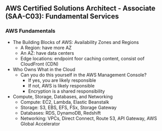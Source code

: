 ## AWS Certified Solutions Architect - Associate (SAA-C03): Fundamental Services
### AWS Fundamentals
  - The Building Blocks of AWS: Availability Zones and Regions
    - A Region: have more AZ
    - An AZ: have data centers
    - Edge locations: endpoint foor caching content, consist oof CloudFront (CDN)
  - Who Owns What in the Cloud
    - Can you do this yourself in the AWS Management Console?
      - If yes, you are likely responsible
      - If not, AWS is likely responsible
      - Encryption is a shared responsibility
  - Compute, Storage, Databases, and Networking
    - Compute: EC2, Lambda, Elastic Beanstalk
    - Storage: S3, EBS, EFS, FSx, Storage Gateway
    - Databases: RDS, DynamoDB, Redshift
    - Networking: VPCs, Direct Connect, Route 53, API Gateway, AWS Global Accelerator
    